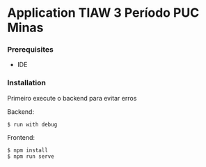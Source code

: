 # Application TIAW 3 Período PUC Minas

### Prerequisites

* IDE

### Installation

Primeiro execute o backend para evitar erros

Backend:

```
$ run with debug
```

Frontend:

```
$ npm install
$ npm run serve
```
